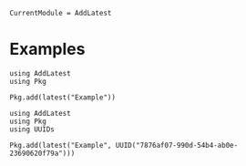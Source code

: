 ```@meta
CurrentModule = AddLatest
```

# Examples

```@example
using AddLatest
using Pkg

Pkg.add(latest("Example"))
```

```@example
using AddLatest
using Pkg
using UUIDs

Pkg.add(latest("Example", UUID("7876af07-990d-54b4-ab0e-23690620f79a")))
```
